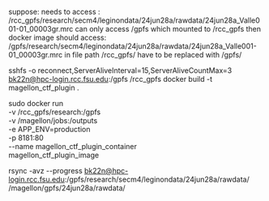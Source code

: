 

suppose: 
needs to access : /rcc_gpfs/research/secm4/leginondata/24jun28a/rawdata/24jun28a_Valle001-01_00003gr.mrc
can only access /gpfs which mounted to /rcc_gpfs then docker image should access:
/gpfs/research/secm4/leginondata/24jun28a/rawdata/24jun28a_Valle001-01_00003gr.mrc
in file path /rcc_gpfs/ have to be replaced with /gpfs/

sshfs -o reconnect,ServerAliveInterval=15,ServerAliveCountMax=3 bk22n@hpc-login.rcc.fsu.edu:/gpfs /rcc_gpfs
docker build -t magellon_ctf_plugin .

sudo docker run \
-v /rcc_gpfs/research:/gpfs \
-v /magellon/jobs:/outputs \
-e APP_ENV=production \
-p 8181:80 \
--name magellon_ctf_plugin_container \
magellon_ctf_plugin_image

rsync -avz --progress bk22n@hpc-login.rcc.fsu.edu:/gpfs/research/secm4/leginondata/24jun28a/rawdata/ /magellon/gpfs/24jun28a/rawdata/

